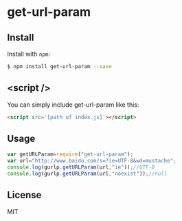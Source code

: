 # get-url-param


## Install

Install with `npm`:

```bash
$ npm install get-url-param --save
```


## &lt;script />

You can simply include get-url-param like this:
```html
<script src='[path of index.js]'></script>
```

## Usage

```javascript
var getURLParam=require("get-url-param");
var url="http://www.baidu.com/s=?ie=UTF-8&wd=mustache";
console.log(gurlp.getURLParam(url,"ie"));//UTF-8
console.log(gurlp.getURLParam(url,"noexist"));//null

```

## License

MIT
